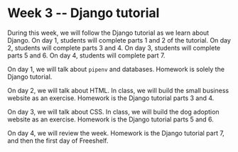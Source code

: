 # Week 3 -- Django tutorial

During this week, we will follow the Django tutorial as we learn about Django. On day 1, students will complete parts 1 and 2 of the tutorial. On day 2, students will complete parts 3 and 4. On day 3, students will complete parts 5 and 6. On day 4, students will complete part 7.

On day 1, we will talk about `pipenv` and databases. Homework is solely the Django tutorial.

On day 2, we will talk about HTML. In class, we will build the small business website as an exercise. Homework is the Django tutorial parts 3 and 4.

On day 3, we will talk about CSS. In class, we will build the dog adoption website as an exercise. Homework is the Django tutorial parts 5 and 6.

On day 4, we will review the week. Homework is the Django tutorial part 7, and then the first day of Freeshelf.
